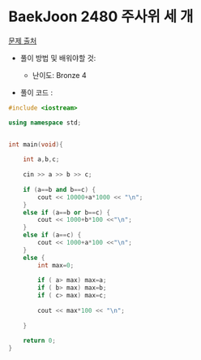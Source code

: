 # BaekJoon 2480 주사위 세 개 

[문제 출처](https://www.acmicpc.net/problem/2480)  

* 풀이 방법 및 배워야할 것: 


  * 난이도: Bronze 4


- 풀이 코드 :
```cpp
#include <iostream>

using namespace std;


int main(void){
	
	int a,b,c;
	
	cin >> a >> b >> c;
	
	if (a==b and b==c) {
		cout << 10000+a*1000 << "\n";
	}
	else if (a==b or b==c) {
		cout << 1000+b*100 <<"\n";
	}
	else if (a==c) {
		cout << 1000+a*100 <<"\n";
	}
	else {
		int max=0;
		
		if ( a> max) max=a;
		if ( b> max) max=b;
		if ( c> max) max=c;
		
		cout << max*100 << "\n";
		
	}
	
	return 0;
}
```
